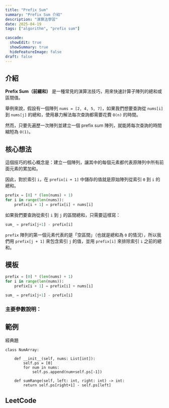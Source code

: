 ```yaml
---
title: "Prefix Sum"
summary: "Prefix Sum 介紹"
description: "演算法學習"
date: 2025-04-19
tags: ["algorithm", "prefix sum"]

cascade:
  showEdit: true
  showSummary: true
  hideFeatureImage: false
draft: false
---
```


## 介紹

**Prefix Sum（前綴和）** 是一種常見的演算法技巧，用來快速計算子陣列的總和或區間值。

舉例來說，假設有一個陣列 `nums = [2, 4, 5, 7]`，如果我們想要查詢從 `nums[i]` 到 `nums[j]` 的總和，使用暴力解法每次查詢都需要花費 `O(n)` 的時間。

然而，只要先遍歷一次陣列並建立一個 prefix sum 陣列，就能將每次查詢的時間縮短為 `O(1)`。

## 核心想法

這個技巧的核心概念是：建立一個陣列，讓其中的每個元素都代表原陣列中所有前面元素的累加和。

因此，對於索引 `i`，在 `prefix[i + 1]` 中儲存的值就是原始陣列從索引 `0` 到 `i` 的總和。

```python
prefix = [0] * (len(nums) + 1)
for i in range(len(nums)):
    prefix[i + 1] = prefix[i] + nums[i]
```

如果我們要查詢從索引 `i` 到 `j` 的區間總和，只需要這樣寫：

```python
sum_ = prefix[j+1] - prefix[i]
```

`prefix` 陣列的第一個元素代表的是「空區間」（也就是總和為 `0` 的情況），所以我們用 `prefix[j + 1]` 來包含索引 `j` 的值，並用 `prefix[i]` 來排除索引 `i` 之前的總和。


## 模板

```python
prefix = [0] * (len(nums) + 1)
for i in range(len(nums)):
    prefix[i + 1] = prefix[i] + nums[i]

sum_ = prefix[j+1] - prefix[i]
```

### 主要參數說明：

## 範例

經典題
```
class NumArray:

    def __init__(self, nums: List[int]):
        self.ps = [0]
        for num in nums:
            self.ps.append(num+self.ps[-1])

    def sumRange(self, left: int, right: int) -> int:
        return self.ps[right+1] - self.ps[left]
```

## LeetCode